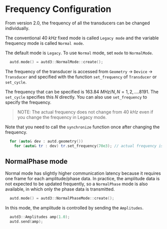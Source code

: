 # Frequency Configuration

From version 2.0, the frequency of all the transducers can be changed individually.

The conventional $\SI{40}{kHz}$ fixed mode is called `Legacy mode` and the variable frequency mode is called `Normal mode`.

The default mode is `Legacy`.
To use `Normal` mode, set `mode` to `NormalMode`.

```cpp
  autd.mode() = autd3::NormalMode::create();
```

The frequency of the transducer is accessed from `Geometry` -> `Device` -> `Transducer` and specified with the function `set_frequency` of `Transducer` or `set_cycle`.

The frequency that can be specified is $\SI{163.84}{MHz}/N, N=1,2,.... 8191$.
The `set_cycle` specifies this $N$ directly.
You can also use `set_frequency` to specify the frequency.

> NOTE: The actual frequency does not change from $\SI{40}{kHz}$ even if you change the frequency in Legacy mode.

Note that you need to call the `synchronize` function once after changing the frequency.

```cpp
  for (auto& dev : autd.geometry())
    for (auto& tr : dev) tr.set_frequency(70e3); // actual frequency is 163.84MHz/2341 ~ 69987 Hz
```

## NormalPhase mode

Normal mode has slightly higher communication latency because it requires one frame for each amplitude/phase data.
In practice, the amplitude data is not expected to be updated frequently, so a `NormalPhase` mode is also available, in which only the phase data is transmitted.

```cpp
  autd.mode() = autd3::NormalPhaseMode::create();
```

In this mode, the amplitude is controlled by sending the `Amplitudes`.

```cpp
  autd3::Amplitudes amp(1.0);
  autd.send(amp);
```
